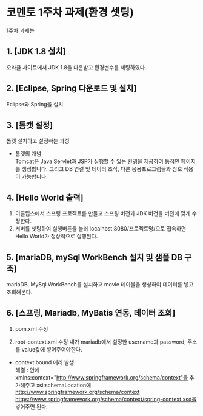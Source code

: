 # 코멘토 1주차 과제(환경 셋팅)   
1주차 과제는 
## 1. [JDK 1.8 설치]  
오라클 사이트에서 JDK 1.8을 다운받고 환경변수를 세팅하였다.  
## 2. [Eclipse, Spring 다운로드 및 설치]  
Eclipse와 Spring을 설치  
## 3. [톰캣 설정]  
톰캣 설치하고 설정하는 과정  
* 톰캣의 개념  
Tomcat은 Java Servlet과 JSP가 실행할 수 있는 환경을 제공하여 동적인 페이지를 생성합니다. 
그리고 DB 연결 및 데이터 조작, 다른 응용프로그램들과 상호 작용이 가능합니다.  
## 4. [Hello World 출력]  
1. 이클립스에서 스프링 프로젝트를 만들고 스프링 버전과 JDK 버전을 버전에 맞게 수정한다.  
2. 서버를 셋팅하여 실행버튼을 눌러 localhost:8080/프로젝트명/으로 접속하면 Hello World가 정상적으로 실행된다.  
## 5. [mariaDB, mySql WorkBench 설치 및 샘플 DB 구축]  
mariaDB, MySql WorkBench를 설치하고 movie 테이블을 생성하여 데이터를 넣고 조회해본다.  

## 6. [스프링, Mariadb, MyBatis 연동, 데이터 조회]  
1. pom.xml 수정  

2. root-context.xml 수정 
내가 mariadb에서 설정한 username과 password, 주소를 value값에 넣어주어야한다.    
* context bound 에러 발생  
해결 : <beans>안에 xmlns:context="http://www.springframework.org/schema/context"을 추가해주고 xsi:schemaLocation에  
  http://www.springframework.org/schema/context https://www.springframework.org/schema/context/spring-context.xsd을 넣어주면 된다.

